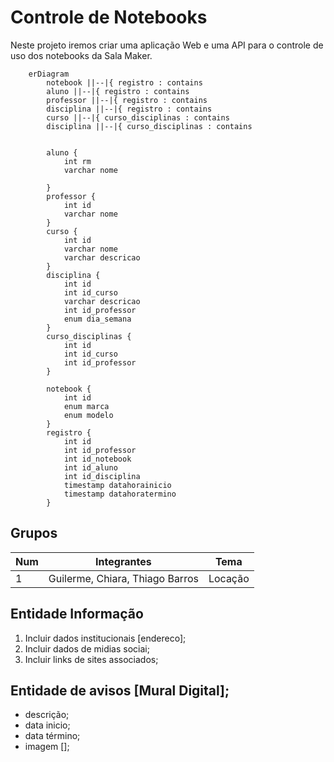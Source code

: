 # Controle de Notebooks

Neste projeto iremos criar uma aplicação Web e uma API para o controle de uso dos notebooks da Sala Maker.

```mermaid
    erDiagram
        notebook ||--|{ registro : contains        
        aluno ||--|{ registro : contains
        professor ||--|{ registro : contains 
        disciplina ||--|{ registro : contains  
        curso ||--|{ curso_disciplinas : contains 
        disciplina ||--|{ curso_disciplinas : contains 


        aluno {
            int rm            
            varchar nome

        }
        professor {
            int id
            varchar nome
        }
        curso {
            int id
            varchar nome
            varchar descricao
        }
        disciplina {
            int id
            int id_curso
            varchar descricao
            int id_professor
            enum dia_semana
        }
        curso_disciplinas {
            int id
            int id_curso
            int id_professor
        }

        notebook {
            int id
            enum marca
            enum modelo
        }
        registro {
            int id
            int id_professor
            int id_notebook
            int id_aluno
            int id_disciplina
            timestamp datahorainicio
            timestamp datahoratermino
        }

```

## Grupos

Num | Integrantes                        | Tema |
-- |------------------------------------| -- |
1 | Guilerme, Chiara, Thiago Barros    | Locação |


## Entidade Informação

1. Incluir dados institucionais [endereco];
2. Incluir dados de midias sociai;
3. Incluir links de sites associados;

## Entidade de avisos [Mural Digital];
* descrição;
* data inicio;
* data término;
* imagem [];

